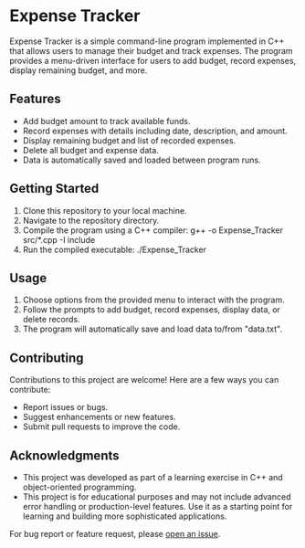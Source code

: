 # Expense Tracker

Expense Tracker is a simple command-line program implemented in C++ that allows users to manage their budget and track expenses. The program provides a menu-driven interface for users to add budget, record expenses, display remaining budget, and more.

## Features

- Add budget amount to track available funds.
- Record expenses with details including date, description, and amount.
- Display remaining budget and list of recorded expenses.
- Delete all budget and expense data.
- Data is automatically saved and loaded between program runs.

## Getting Started

1. Clone this repository to your local machine.
2. Navigate to the repository directory.
3. Compile the program using a C++ compiler:
   g++ -o Expense_Tracker src/*.cpp -I include
4. Run the compiled executable:
   ./Expense_Tracker

## Usage

1. Choose options from the provided menu to interact with the program.
2. Follow the prompts to add budget, record expenses, display data, or delete records.
3. The program will automatically save and load data to/from "data.txt".

## Contributing

Contributions to this project are welcome! Here are a few ways you can contribute:

- Report issues or bugs.
- Suggest enhancements or new features.
- Submit pull requests to improve the code.


## Acknowledgments

- This project was developed as part of a learning exercise in C++ and object-oriented programming.
- This project is for educational purposes and may not include advanced error handling or production-level features. Use it as a starting point for learning and building more sophisticated    applications.


For bug report or feature request, please [open an issue](https://github.com/arc-h2o/OOP-Project-1/issues).

